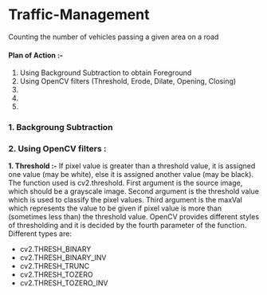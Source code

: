 # Traffic-Management
Counting the number of vehicles passing a given area on a road

#### Plan of Action :- 
  1. Using Background Subtraction to obtain Foreground
  2. Using OpenCV filters (Threshold, Erode, Dilate, Opening, Closing)
  3. 
  4.
  5.
  
  
  ### 1. Backgroung Subtraction
  
  ### 2. Using OpenCV filters : 
   **1. Threshold :-** 
    If pixel value is greater than a threshold value, it is assigned one value (may be white), else it is assigned another value (may be       black). The function used is cv2.threshold. First argument is the source image, which should be a grayscale image. Second argument is       the threshold value which is used to classify the pixel values. Third argument is the maxVal which represents the value to be given if     pixel value is more than (sometimes less than) the threshold value. OpenCV provides different styles of thresholding and it is decided     by the fourth parameter of the function. Different types are:<br>
  * cv2.THRESH_BINARY<br>
  * cv2.THRESH_BINARY_INV<br>
  * cv2.THRESH_TRUNC<br>
  * cv2.THRESH_TOZERO<br>
  * cv2.THRESH_TOZERO_INV<br>
